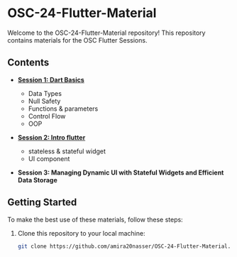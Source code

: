 # OSC-24-Flutter-Material

Welcome to the OSC-24-Flutter-Material repository! This repository contains materials for the OSC Flutter Sessions.
## Contents

- **[Session 1: Dart Basics](https://github.com/Open-Source-Community/OSC-24-Flutter-Material/tree/03b65a5d020a108784e265a2fda6ff7b1fb5b89f/First%20Session)**
  - Data Types 
  - Null Safety
  - Functions & parameters
  - Control Flow
  - OOP

- **[Session 2: Intro flutter]()**
  - stateless & stateful widget
  - UI component
 
- **Session 3: Managing Dynamic UI with Stateful Widgets and Efficient Data Storage**

## Getting Started

To make the best use of these materials, follow these steps:

1. Clone this repository to your local machine:

   ```bash
   git clone https://github.com/amira20nasser/OSC-24-Flutter-Material.git
